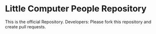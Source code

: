 Little Computer People Repository
=========
This is the official Repository. 
Developers: Please fork this repository and create pull requests. 
